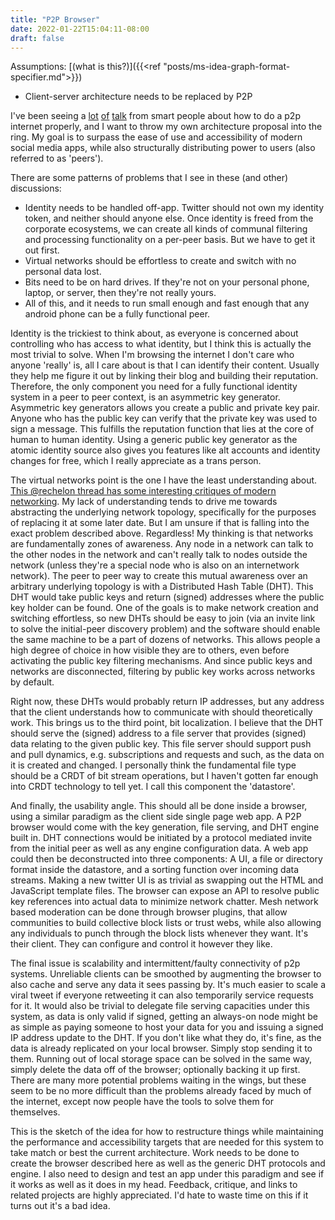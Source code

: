 ```yaml
---
title: "P2P Browser"
date: 2022-01-22T15:04:11-08:00
draft: false
---
```


Assumptions: [(what is this?)]({{<ref "posts/ms-idea-graph-format-specifier.md">}})

* Client-server architecture needs to be replaced by P2P

I've been seeing a [lot](https://twitter.com/illegally_beka/status/1480286112299962370) 
[of](https://www.inkandswitch.com/local-first/) 
[talk](https://twitter.com/rechelon/status/1484423600933380098?s=20) from smart people about how to do a p2p internet
properly, and I want to throw my own architecture proposal into the ring. My goal is to surpass the ease of use and
accessibility of modern social media apps, while also structurally distributing
power to users (also referred to as 'peers').

There are some patterns of problems that I see in these (and other) discussions:

* Identity needs to be handled off-app. Twitter should not own my identity token, and neither should 
  anyone else. Once identity is freed from the corporate ecosystems, we can create all kinds of communal
  filtering and processing functionality on a per-peer basis. But we have to get it out first.
* Virtual networks should be effortless to create and switch with no personal data lost.
* Bits need to be on hard drives. If they're not on your personal phone, laptop, or server, then they're
  not really yours.
* All of this, and it needs to run small enough and fast enough that any android phone can be a fully
  functional peer.

Identity is the trickiest to think about, as everyone is concerned about controlling who has access to what
identity, but I think this is actually the most trivial to solve. When I'm browsing the internet I don't care
who anyone 'really' is, all I care about is that I can identify their content. Usually they help me figure it
out by linking their blog and building their reputation. Therefore, the only component you need for a fully functional
identity system in a peer to peer context, is an asymmetric key generator. Asymmetric key generators allows you create a public
and private key pair. Anyone who has the public key can verify that the private key was used to sign a message. This fulfills
the reputation function that lies at the core of human to human identity. Using a generic public key generator as the atomic
identity source also gives you features like alt accounts and identity changes for free, which I really appreciate as a 
trans person.

The virtual networks point is the one I have the least understanding about. [This @rechelon thread has some interesting critiques 
of modern networking](https://twitter.com/rechelon/status/1484423600933380098?s=20). My lack of understanding tends to
drive me towards abstracting the underlying network topology, specifically for the purposes of replacing it at some later date. 
But I am unsure if that is falling into the exact problem described above. Regardless! My thinking is that networks are fundamentally zones of awareness.
Any node in a network can talk to the other nodes in the network and can't really talk to nodes outside the network
(unless they're a special node who is also on an internetwork network). The peer to peer way to create this mutual awareness over an 
arbitrary underlying topology is with a Distributed Hash Table (DHT). This DHT would take public keys and return (signed) addresses
where the public key holder can be found. One of the goals is to make network creation and switching effortless, so new DHTs 
should be easy to join (via an invite link to solve the initial-peer discovery problem) and the software should enable the same
machine to be a part of dozens of networks. This allows people a high degree of choice in how visible they are to others, even 
before activating the public key filtering mechanisms. And since public keys and networks are disconnected, filtering by public key works
across networks by default. 

Right now, these DHTs would probably return IP addresses, but any address that the client understands how to communicate with
should theoretically work. This brings us to the third point, bit localization. I believe that the DHT should serve the (signed) address
to a file server that provides (signed) data relating to the given public key. This file server should support push and pull
dynamics, e.g. subscriptions and requests and such, as the data on it is created and changed. I personally think the 
fundamental file type should be a CRDT of bit stream operations, but
I haven't gotten far enough into CRDT technology to tell yet. I call this component the 'datastore'.

And finally, the usability angle. This should all be done inside a browser, using a similar paradigm as the client side
single page web app. A P2P browser would come with the key generation, file serving, and DHT engine built in. DHT connections
would be initiated by a protocol mediated invite from the initial peer as well as any engine configuration data. A 
web app could then be deconstructed into three components: A UI, a file or directory format inside the datastore, and a sorting function over incoming
data streams. Making a new twitter UI is as trivial as swapping out the HTML and JavaScript template files. The browser can expose
an API to resolve public key references into actual data to minimize network chatter. Mesh network based
moderation can be done through browser plugins, that allow communities to build collective block lists or trust webs,
while also allowing any individuals to punch through the block lists whenever they want. It's their client. They can configure
and control it however they like. 

The final issue is scalability and intermittent/faulty connectivity of p2p systems. Unreliable clients can be
smoothed by augmenting the browser to also cache and serve any data it sees passing by. It's much easier to scale a viral
tweet if everyone retweeting it can also temporarily service requests for it. It would also be trivial to delegate file
serving capacities under this system, as data is only valid if signed, getting an always-on node might be as simple as
paying someone to host your data for you and issuing a signed IP address update to the DHT. If you don't like what they do,
it's fine, as the data is already replicated on your local browser. Simply stop sending it to them. Running out of local 
storage space can be solved in the same way, simply delete the data off of the browser; optionally backing it up first.
 There are many more potential problems waiting in the wings, but these seem to be no more difficult than the
problems already faced by much of the internet, except now people have the tools to solve them for themselves.

This is the sketch of the idea for how to restructure things while maintaining the performance and accessibility targets that 
are needed for this system to take match or best the current architecture.
Work needs to be done to create the browser described here as well as the generic DHT protocols and engine. I also
need to design and test an app under this paradigm and see if it works as well as it does in my head. Feedback, critique,
and links to related projects are highly appreciated. I'd hate to waste time on this if it turns out it's a bad idea.

